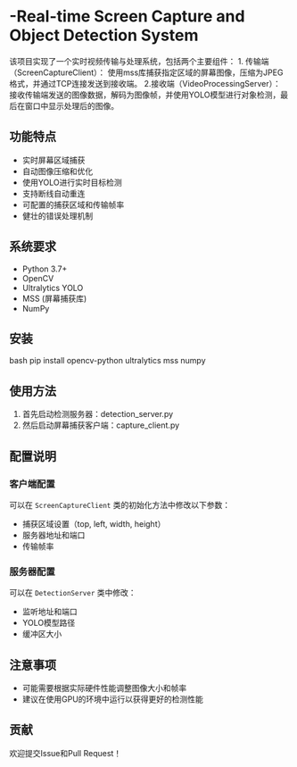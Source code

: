 # -Real-time Screen Capture and Object Detection System
该项目实现了一个实时视频传输与处理系统，包括两个主要组件： 1. 传输端（ScreenCaptureClient）： 使用mss库捕获指定区域的屏幕图像，压缩为JPEG格式，并通过TCP连接发送到接收端。 2.接收端（VideoProcessingServer）： 接收传输端发送的图像数据，解码为图像帧，并使用YOLO模型进行对象检测，最后在窗口中显示处理后的图像。
## 功能特点

- 实时屏幕区域捕获
- 自动图像压缩和优化
- 使用YOLO进行实时目标检测
- 支持断线自动重连
- 可配置的捕获区域和传输帧率
- 健壮的错误处理机制

## 系统要求

- Python 3.7+
- OpenCV
- Ultralytics YOLO
- MSS (屏幕捕获库)
- NumPy

## 安装
bash
pip install opencv-python ultralytics mss numpy
## 使用方法
1. 首先启动检测服务器：detection_server.py
2. 然后启动屏幕捕获客户端：capture_client.py

## 配置说明

### 客户端配置

可以在 `ScreenCaptureClient` 类的初始化方法中修改以下参数：

- 捕获区域设置（top, left, width, height）
- 服务器地址和端口
- 传输帧率

### 服务器配置

可以在 `DetectionServer` 类中修改：

- 监听地址和端口
- YOLO模型路径
- 缓冲区大小

## 注意事项

- 可能需要根据实际硬件性能调整图像大小和帧率
- 建议在使用GPU的环境中运行以获得更好的检测性能

## 贡献

欢迎提交Issue和Pull Request！
